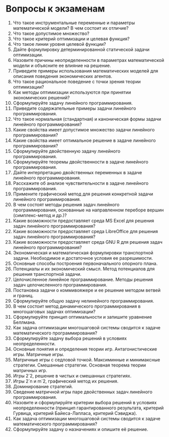 Вопросы к экзаменам
=====================

1. Что такое инструментальные переменные и параметры математической модели? В чем состоит их отличие?
2. Что такое допустимое множество?
3. Что такое критерий оптимизации и целевая функция?
4. Что такое линии уровня целевой функции?
5. Дайте формулировку детерминированной статической задачи оптимизации.
6. Назовите причины неопределенности в параметрах математической модели и объясните ее влияние на решение.
7. Приведите примеры использования математических моделей для описания поведения экономических агентов.
8. Что такое рациональное поведение с точки зрения теории оптимизации?
9. Как методы оптимизации используются при принятии экономических решений?
10. Сформулируйте задачу линейного программирования.
11. Приведите содержательные примеры задачи линейного программирования.
12. Что такое нормальная (стандартная) и каноническая формы задачи линейного программирования?
13. Какие свойства имеет допустимое множество задачи линейного программирования?
14. Какие свойства имеет оптимальное решение в задаче линейного программирования?
15. Сформулируйте двойственную задачу линейного программирования.
16. Сформулируйте теоремы двойственности в задаче линейного программирования.
17. Дайте интерпретацию двойственных переменных в задаче линейного программирования.
18. Расскажите об анализе чувствительности в задаче линейного программирования.
19. Примените графический метод для решения конкретной задачи линейного программирования.
20. В чем состоят методы решения задач линейного программирования, основанные на направленном переборе вершин (симплекс-метод и др.)?
21. Какие возможности предоставляет среда MS Excel для решения задач линейного программирования?
22. Какие возможности предоставляет среда LibreOffice для решения задач линейного программирования?
23. Какие возможности предоставляет среда GNU R для решения задач линейного программирования?
24. Экономическая и математическая формулировки транспортной задачи. Необходимое и достаточное условия ее разрешимости.
25. Основные способы построения первоначального опорного плана.
26. Потенциалы и их экономический смысл. Метод потенциалов для решения транспортной задачи.
27. Целочисленное линейное программирование. Методы решения задач целочисленного программирования.
28. Постановка задачи о коммивояжере и ее решение методом ветвей и границ.
29. Сформулируйте общую задачу нелинейного программирования.
30. В чем состоит метод динамического программирования в многошаговых задачах оптимизации?
31. Сформулируйте принцип оптимальности и запишите уравнение Беллмана.
32. Как задача оптимизации многошаговой системы сводится к задаче математического программирования?
33. Сформулируйте задачу выбора решений в условиях неопределенности.
34. Основные понятия и определения теории игр. Антагонистические игры. Матричные игры.
35. Матричные игры с седловой точкой. Максиминные и минимаксные стратегии. Смешанные стратегии. Основная теорема теории матричных игр.
36. Игры 2´2, решение в чистых и смешанных стратегиях.
37. Игры 2´n и m´2, графический метод их решения.
38. Доминирование стратегий.
39. Сведение матричной игры паре двойственных задач линейного программирования.
40. Назовите и сформулируйте критерии выбора решений в условиях неопределенности (принцип гарантированного результата, критерий Гурвица, критерий Байеса-Лапласа, критерий Сэвиджа).
41. Как задача оптимизации многошаговой системы сводится к задаче математического программирования?
42. Сформулируйте задачу о назначениях и опишите её решение.
